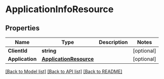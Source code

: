 # ApplicationInfoResource

## Properties
Name | Type | Description | Notes
------------ | ------------- | ------------- | -------------
**ClientId** | **string** |  | [optional] 
**Application** | [**ApplicationResource**](ApplicationResource.md) |  | [optional] 

[[Back to Model list]](../README.md#documentation-for-models) [[Back to API list]](../README.md#documentation-for-api-endpoints) [[Back to README]](../README.md)


